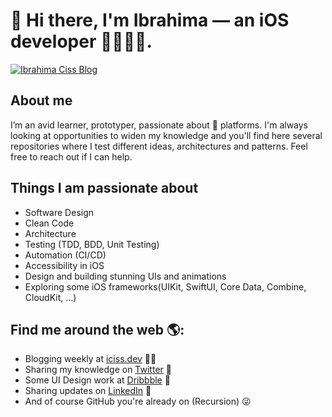 # 👋 Hi there, I'm Ibrahima — an iOS developer 📱👨🏾‍💻.

[![Ibrahima Ciss Blog](https://iciss.dev/img/meta/home.png)](https://iciss.dev)

## About me
I’m an avid learner, prototyper, passionate about  platforms.
I'm always looking at opportunities to widen my knowledge and you'll find here several repositories where I test different ideas, architectures and patterns.
Feel free to reach out if I can help.

## Things I am passionate about
- Software Design
- Clean Code
- Architecture
- Testing (TDD, BDD, Unit Testing)
- Automation (CI/CD)
- Accessibility in iOS
- Design and building stunning UIs and animations
- Exploring some iOS frameworks(UIKit, SwiftUI, Core Data, Combine, CloudKit, ...)

## Find me around the web 🌎:
- Blogging weekly at [iciss.dev](https://www.iciss.dev) ✍🏾
- Sharing my knowledge on [Twitter](https://www.twitter.com/bionik6) 💬
- Some UI Design work at [Dribbble](https://dribbble.com/Bionik6) 🎨
- Sharing updates on [LinkedIn](https://www.linkedin.com/in/bionik6/) 💼
- And of course GitHub you're already on (Recursion) 😜

